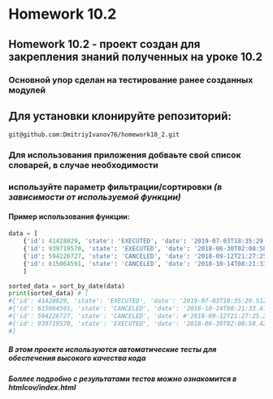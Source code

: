 # Homework 10.2
## Homework 10.2 - проект создан для закрепления знаний полученных на уроке 10.2
### Основной упор сделан на тестирование ранее созданных модулей 

## Для установки клонируйте репозиторий:
```
git@github.com:DmitriyIvanov76/homework10_2.git
```
### Для использования приложения добваьте свой список словарей, в случае необходимости
### используйте параметр фильтрации/сортировки *(в зависимости от используемой функции)*

#### Пример использования функции:
```python
data = [
    {'id': 41428829, 'state': 'EXECUTED', 'date': '2019-07-03T18:35:29.512364'},
    {'id': 939719570, 'state': 'EXECUTED', 'date': '2018-06-30T02:08:58.425572'}, 
    {'id': 594226727, 'state': 'CANCELED', 'date': '2018-09-12T21:27:25.241689'}, 
    {'id': 615064591, 'state': 'CANCELED', 'date': '2018-10-14T08:21:33.419441'}
    ]

sorted_data = sort_by_date(data)
print(sorted_data) # [
#{'id': 41428829, 'state': 'EXECUTED', 'date': '2019-07-03T18:35:29.512364'}, 
#{'id': 615064591, 'state': 'CANCELED', 'date': '2018-10-14T08:21:33.419441'}, 
#{'id': 594226727, 'state': 'CANCELED', 'date': #'2018-09-12T21:27:25.241689'}, 
#{'id': 939719570, 'state': 'EXECUTED', 'date': '2018-06-30T02:08:58.425572'}
#]

```

##### **В этом проекте используются автоматические тесты для обеспечения высокого качества кода**
##### Боллее подробно с результатами тестов можно ознакомится в *htmlcov/index.html*


